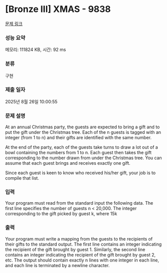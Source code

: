 # [Bronze III] XMAS - 9838 

[문제 링크](https://www.acmicpc.net/problem/9838) 

### 성능 요약

메모리: 111824 KB, 시간: 92 ms

### 분류

구현

### 제출 일자

2025년 8월 26일 10:00:55

### 문제 설명

<p>At an annual Christmas party, the guests are expected to bring a gift and to put the gift under the Christmas tree. Each of the n guests is tagged with an integer (from 1 to n) and their gifts are identified with the same number.</p>

<p>At the end of the party, each of the guests take turns to draw a lot out of a bowl containing the numbers from 1 to n. Each guest then takes the gift corresponding to the number drawn from under the Christmas tree. You can assume that each guest brings and receives exactly one gift.</p>

<p>Since each guest is keen to know who received his/her gift, your job is to compile that list.</p>

### 입력 

 <p>Your program must read from the standard input the following data. The first line specifies the number of guests n < 20,000. The integer corresponding to the gift picked by guest k, where 15k <n, is subsequently specified in the (k + 1)th line.</p>

### 출력 

 <p>Your program must write a mapping from the guests to the recipients of their gifts to the standard output. The first line contains an integer indicating the recipient of the gift brought by guest 1. Similarly, the second line contains an integer indicating the recipient of the gift brought by guest 2, etc. The output should contain exactly n lines with one integer in each line, and each line is terminated by a newline character.</p>

